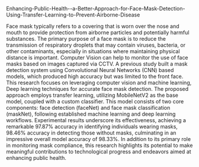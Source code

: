 Enhancing-Public-Health--a-Better-Approach-for-Face-Mask-Detection-Using-Transfer-Learning-to-Prevent-Airborne-Disease

Face mask typically refers to a covering that is worn over the nose and mouth to provide protection from airborne particles and potentially harmful substances. The primary purpose of a face mask is to reduce the transmission of respiratory droplets that may contain viruses, bacteria, or other contaminants, especially in situations where maintaining physical distance is important. Computer Vision can help to monitor the use of face masks based on images captured via CCTV. A previous study built a mask detection system using Convolutional Neural Networks (CNN) based models, which produced high accuracy but was limited to the front face. This research focuses on leveraging computer vision and machine learning, Deep learning techniques for accurate face mask detection. The proposed approach employs transfer learning, utilizing MobileNetV2 as the base model, coupled with a custom classifier. This model consists of two core components: face detection (faceNet) and face mask classification (maskNet), following established machine learning and deep learning workflows. Experimental results underscore its effectiveness, achieving a remarkable 97.87% accuracy in identifying individuals wearing masks, 98.46% accuracy in detecting those without masks, culminating in an impressive overall model accuracy of 98.33%. In addition to its primary role in monitoring mask compliance, this research highlights its potential to make meaningful contributions to technological progress and endeavors aimed at enhancing public health.

